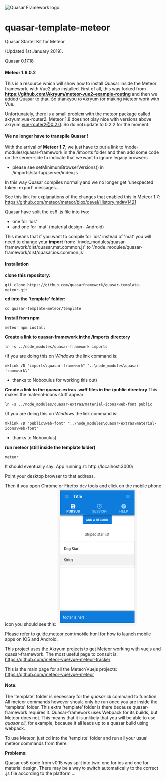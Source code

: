 ![Quasar Framework logo](https://cdn.rawgit.com/quasarframework/quasar-art/863c14bd/dist/svg/quasar-logo-full-inline.svg)

# quasar-template-meteor
Quasar Starter Kit for Meteor

(Updated 1st January 2019).

Quasar 0.17.18

#### Meteor 1.8.0.2

This is a resource which will show how to install Quasar inside the Meteor framework, with Vue2 also installed.
First of all, this was forked from **https://github.com/Akryum/meteor-vue2-example-routing**
and then we added Quasar to that. So thankyou to Akryum for making Meteor work with Vue.

Unfortunately, there is a small problem with the meteor package called akryum:vue-router2.
Meteor 1.8 does not play nice with versions above akryum:vue-router2@0.2.0. 
So do not update to 0.2.2 for the moment.

#### We no longer have to transpile Quasar !
With the arrival of **Meteor 1.7**, we just have to put a link to /node-modules/quasar-framework in the /imports folder
and then add some code on the server-side to indicate that we want to ignore legacy browsers
- please see setMinimumBrowserVersions() in /imports/startup/server/index.js

In this way Quasar compiles normally and we no longer get 'unexpected token: export' messages....

See this link for explanations of the changes that enabled this in Meteor 1.7:
https://github.com/meteor/meteor/blob/devel/History.md#v1421

Quasar have split the es6 .js file into two:
- one for 'ios' 
- and one for 'mat' (material design - Android)

This means that if you want to compile for 'ios' instead of 'mat' you will need to change your **import** from:
 '/node_modules/quasar-framework/dist/quasar.mat.common.js'
 to '/node_modules/quasar-framework/dist/quasar.ios.common.js'
 

#### Installation

**clone this repository:**

```
git clone https://github.com/quasarframework/quasar-template-meteor.git
```

**cd into the 'template' folder:**
```
cd quasar-template-meteor/template
```

**Install from npm**

```
meteor npm install
```

**Create a link to quasar-framework in the /imports directory**

```
ln -s ../node_modules/quasar-framework imports

```
(If you are doing this on *Windows* the link command is:
```
mklink /D "imports\quasar-framework" "..\node_modules\quasar-framework\"
```
 - thanks to Noboxulus for working this out)

**Create a link to the quasar-extras .woff files in the /public directory**
This makes the material-icons stuff appear

```
ln -s ../node_modules/quasar-extras/material-icons/web-font public

```
(If you are doing this on *Windows* the link command is:
```
mklink /D "public\web-font" "..\node_modules\quasar-extras\material-icons\web-font"
```
 - thanks to Noboxulus)


**run meteor (still inside the template folder)**

```
meteor
```

It should eventually say:
App running at: http://localhost:3000/

Point your desktop browser to that address.

Then if you open Chrome or Firefox dev tools and click on the mobile phone icon you should see this:
![you should see this](mobile.png)

Please refer to guide.meteor.com/mobile.html for how to launch mobile apps on IOS and Android.

This project uses the Akryum projects to get Meteor working with vuejs and quasar-framework.
The most useful page to consult is:
https://github.com/meteor-vue/vue-meteor-tracker

This is the main page for all the Meteor/Vuejs projects:
https://github.com/meteor-vue/vue-meteor



#### Note:
The 'template' folder is necessary for the *quasar cli* command to function.
All meteor commands however should only be run once you are inside the 'template' folder.
This extra 'template' folder is there because quasar-framework requires it. Quasar-framework uses Webpack for its builds, but Meteor does not.
This means that it is unlikely that you will be able to use *quasar cli*, for example, because it all leads up to a quasar build using webpack.

To use Meteor, just cd into the 'template' folder and run all your usual meteor commands from there.

**Problems:**

Quasar es6 code from v0.15 was split into two: one for ios and one for material design.
There may be a way to switch automatically to the correct .js file according to the platform ...


